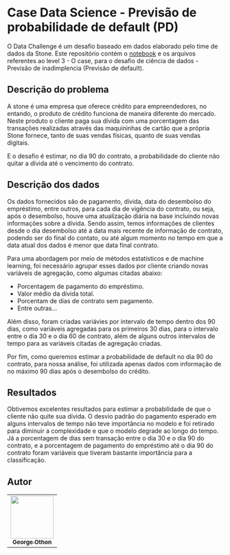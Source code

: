 # Case Data Science - Previsão de probabilidade de default (PD)

O Data Challenge é um desafio baseado em dados elaborado pelo time de dados da Stone.
Este repositório contém o [notebook](https://github.com/georgeothon/Data_Challenge-Previsao_de_Inadimplencia_Stone/blob/main/Data_Challenge_Stone.ipynb) e os arquivos referentes ao level 3 - O case, para o desafio de ciência de dados - Previsão de inadimplencia (Previsão de default).

## Descrição do problema

A stone é uma empresa que oferece crédito para empreendedores, no entando, o produto de crédito funciona de maneira diferente do mercado. Neste produto o cliente paga sua dívida com uma porcentagem das transações realizadas através das maquininhas de cartão que a própria Stone fornece, tanto de suas vendas físicas, quanto de suas vendas digitais.

E o desafio é estimar, no dia 90 do contrato, a probabilidade do cliente não quitar a dívida até o vencimento do contrato.

## Descrição dos dados

Os dados fornecidos são de pagamento, dívida, data do desembolso do empréstimo, entre outros, para cada dia de vigência do contrato, ou seja, após o desembolso, houve uma atualização diária na base incluindo novas informações sobre a dívida. Sendo assim, temos informações de clientes desde o dia desembolso até a data mais recente de informação de contrato, podendo ser do final do contato, ou até algum momento no tempo em que a data atual dos dados é menor que data final contrato.

Para uma abordagem por meio de métodos estatísticos e de machine learning, foi necessário agrupar esses dados por cliente criando novas variáveis de agregação, como algumas citadas abaixo:

- Porcentagem de pagamento do empréstimo.
- Valor médio da dívida total.
- Porcentam de dias de contrato sem pagamento.
- Entre outras...

Além disso, foram criadas variávies por intervalo de tempo dentro dos 90 dias, como variáveis agregadas para os primeiros 30 dias, para o intervalo entre o dia 30 e o dia 60 de contrato, além de alguns outros intervalos de tempo para as variáveis citadas de agregação criadas.

Por fim, como queremos estimar a probabilidade de default no dia 90 do contrato, para nossa análise, foi utilizada apenas dados com informação de no máximo 90 dias após o desembolso do crédito.

## Resultados

Obtivemos excelentes resultados para estimar a probabilidade de que o cliente não quite sua dívida. O desvio padrão do pagamento esperado em alguns intervalos de tempo não teve importância no modelo e foi retirado para diminuir a complexidade e que o modelo degrade ao longo do tempo. Já a porcentagem de dias sem transação entre o dia 30 e o dia 90 do contrato, e a porcentagem de pagamento do empréstimo até o dia 90 do contrato foram variáveis que tiveram bastante importância para a classificação.


## Autor

<!-- ALL-CONTRIBUTORS-LIST:START - Do not remove or modify this section -->
<!-- prettier-ignore-start -->
<!-- markdownlint-disable -->
<table>
  <tr>
    <td align="center"><a href="https://github.com/georgeothon"><img src="https://avatars.githubusercontent.com/u/60243072?v=3?s=100" width="100px;" alt=""/><br /><sub><b>George Othon</b></td>
  </tr>
</table>
<!-- markdownlint-restore -->
<!-- prettier-ignore-end -->
<!-- ALL-CONTRIBUTORS-LIST:END -->
